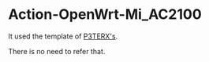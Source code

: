 # Action-OpenWrt-Mi_AC2100

It used the template of [P3TERX's](https://github.com/P3TERX/Actions-OpenWrt).

There is no need to refer that.
